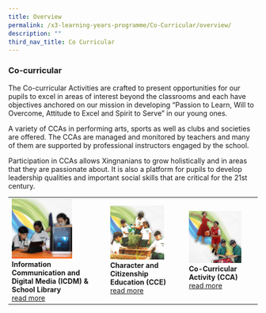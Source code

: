 ```yaml
---
title: Overview
permalink: /x3-learning-years-programme/Co-Curricular/overview/
description: ""
third_nav_title: Co Curricular
---
```

### Co-curricular

The Co-curricular Activities are crafted to present opportunities for our pupils to excel in areas of interest beyond the classrooms and each have objectives anchored on our mission in developing “Passion to Learn, Will to Overcome, Attitude to Excel and Spirit to Serve” in our young ones.  
  
A variety of CCAs in performing arts, sports as well as clubs and societies are offered. The CCAs are managed and monitored by teachers and many of them are supported by professional instructors engaged by the school.  
  
Participation in CCAs allows Xingnanians to grow holistically and in areas that they are passionate about. It is also a platform for pupils to develop leadership qualities and important social skills that are critical for the 21st century.

|  	|  	|  	|
|---	|---	|---	|
| <a href="web"><img style="width:66%" src="/images/cco1.png"></a> <b>Information Communication and Digital Media (ICDM) & School Library </b><br>[read more](link) 	| <a href="web"><img style="width:75%" src="/images/cco2.png"></a> <b>Character and Citizenship Education (CCE) </b><br>[read more](link)	|  <a href="web"><img style="width:80%" src="/images/cco3.png"></a><b>Co-Curricular Activity (CCA) </b><Br>[read more](link)	|